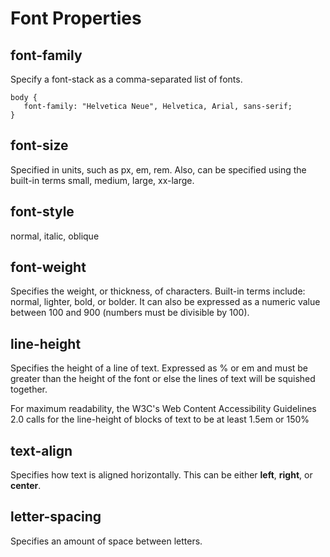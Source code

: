 # Font Properties

## font-family

Specify a font-stack as a comma-separated list of fonts.

```text
body { 
   font-family: "Helvetica Neue", Helvetica, Arial, sans-serif;
}
```

## font-size

Specified in units, such as px, em, rem. Also, can be specified using the built-in terms small, medium, large, xx-large.

## font-style

normal, italic, oblique

## font-weight

Specifies the weight, or thickness, of characters. Built-in terms include: normal, lighter, bold, or bolder. It can also be expressed as a numeric value between 100 and 900 \(numbers must be divisible by 100\).

## line-height

Specifies the height of a line of text. Expressed as % or em and must be greater than the height of the font or else the lines of text will be squished together.

For maximum readability, the W3C's Web Content Accessibility Guidelines 2.0 calls for the line-height of blocks of text to be at least 1.5em or 150%

## text-align

Specifies how text is aligned horizontally. This can be either **left**, **right**, or **center**.

## letter-spacing

Specifies an amount of space between letters.

